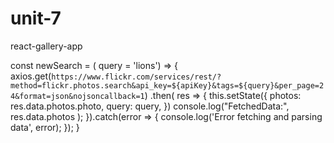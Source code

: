 # unit-7
 react-gallery-app


const newSearch = ( query = 'lions') => {
    axios.get(`https://www.flickr.com/services/rest/?method=flickr.photos.search&api_key=${apiKey}&tags=${query}&per_page=24&format=json&nojsoncallback=1`)
    .then( res => {
      this.setState({
        photos: res.data.photos.photo,
        query: query,
    })
    console.log("FetchedData:", res.data.photos );
  }).catch(error => {
    console.log('Error fetching and parsing data', error);
  });
  }